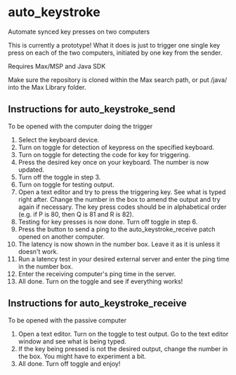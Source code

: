 # auto_keystroke
 Automate synced key presses on two computers
 
 This is currently a prototype! What it does is just to trigger one single key press on each of the two computers, initiated by one key from the sender.
 
 Requires Max/MSP and Java SDK
 
 Make sure the repository is cloned within the Max search path, or put /java/ into the Max Library folder.
 
## Instructions for auto_keystroke_send
 To be opened with the computer doing the trigger
 1. Select the keyboard device.
 2. Turn on toggle for detection of keypress on the specified keyboard.
 3. Turn on toggle for detecting the code for key for triggering.
 4. Press the desired key once on your keyboard. The number is now updated.
 5. Turn off the toggle in step 3.
 6. Turn on toggle for testing output.
 7. Open a text editor and try to press the triggering key. See what is typed right after. Change the number in the box to amend the output and try again if necessary. The key press codes should be in alphabetical order (e.g. if P is 80, then Q is 81 and R is 82).
 8. Testing for key presses is now done. Turn off toggle in step 6.
 9. Press the button to send a ping to the auto_keystroke_receive patch opened on another computer.
 10. The latency is now shown in the number box. Leave it as it is unless it doesn't work.
 11. Run a latency test in your desired external server and enter the ping time in the number box.
 12. Enter the receiving computer's ping time in the server.
 13. All done. Turn on the toggle and see if everything works!
 
## Instructions for auto_keystroke_receive
 To be opened with the passive computer 
 1. Open a text editor. Turn on the toggle to test output. Go to the text editor window and see what is being typed.
 2. If the key being pressed is not the desired output, change the number in the box. You might have to experiment a bit.
 3. All done. Turn off toggle and enjoy!
